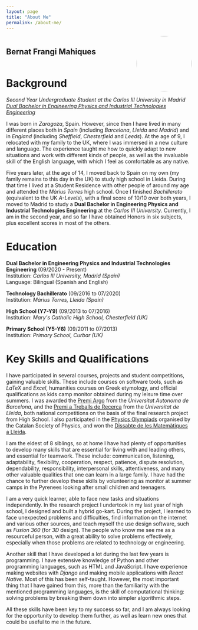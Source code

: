 ```yaml
---
layout: page
title: "About Me"
permalink: /about-me/ 
---
```

<div style="display:inline-block;">
<h2>
Bernat Frangi Mahiques
</h2>
</div>
<div style="display:inline-block;vertical-align:bottom; padding-left:30px; float: right">
<img src="https://i.stack.imgur.com/PJTuu.jpg" height="auto" width="150" style="border-radius:50%">
</div>



# Background
*Second Year Undergraduate Student at the Carlos III University in Madrid [Dual Bachelor in Engineering Physics and Industrial Technologies Engineering](https://www.uc3m.es/bachelor-degree/physics-industrial)*

I was born in *Zaragoza*, Spain. However, since then I have lived in many different places both in *Spain* (including *Barcelona*, *Lleida* and *Madrid*) and in *England* (including *Sheffield*, *Chesterfield* and *Leeds*). At the age of 9, I relocated with my family to the UK, where I was immersed in a new culture and language. The experience taught me how to quickly adapt to new situations and work with different kinds of people, as well as the invaluable skill of the English language, with which I feel as comfortable as any native.

Five years later, at the age of 14, I moved back to Spain on my own (my family remains to this day in the UK) to study high school in Lleida. During that time I lived at a Student Residence with other people of around my age and attended the *Màrius Torres* high school. Once I finished *Bachillerato* (equivalent to the UK *A-Levels*), with a final score of 10/10 over both years, I moved to Madrid to study a **Dual Bachelor in Engineering Physics and Industrial Technologies Engineering** at the *Carlos III University*. Currently, I am in the second year, and so far I have obtained Honors in six subjects, plus excellent scores in most of the others.

#  Education

**Dual Bachelor in Engineering Physics and Industrial Technologies Engineering** (09/2020 - Present)\
Institution: *Carlos III University, Madrid (Spain)*\
Language: Bilingual (Spanish and English)


**Technology Bachillerato** (09/2016 to 07/2020)\
Institution: *Màrius Torres, Lleida (Spain)*


**High School (Y7-Y9)** (09/2013 to 07/2016)\
Institution: *Mary's Catholic High School, Chesterfield (UK)*


**Primary School (Y5-Y6)** (09/2011 to 07/2013)\
Institution: *Primary School, Curbar (UK)*
 
 
# Key Skills and Qualifications
 
I have participated in several courses, projects and student competitions, gaining valuable skills. These include courses on software tools, such as *LaTeX* and *Excel*, humanities courses on Greek etymology, and official qualifications as kids camp monitor obtained during my leisure time over summers. I was awarded the [Premi Argo](https://www.uab.cat/web/programa-argo/programa-argo-estudiants/estudiants/convocatoria-1345719279744.html) from the *Universitat Autonoma de Barcelona*, and the [Premi a Treballs de Recerca](https://www.udl.cat/ca/serveis/seu/treballsrecerca/) from the *Universitat de Lleida*, both national competitions on the basis of the final research project from High School. I also participated in the [Physics Olympiads](https://blogs.iec.cat/scfis/category/oimpiada/) organised by the Catalan Society of Physics, and won the [Dissabte de les Matemàtiques a Lleida](http://www.eps.udl.cat/ca/agenda/Dissabte-de-les-Matematiques-a-Lleida).

I am the eldest of 8 siblings, so at home I have had plenty of opportunities to develop many skills that are essential for living with and leading others, and essential for teamwork. These include: communication, listening, adaptability, flexibility, cooperation, respect, patience, dispute resolution, dependability, responsibility, interpersonal skills, attentiveness, and many other valuable qualities that one can learn in a large family. I have had the chance to further develop these skills by volunteering as monitor at summer camps in the Pyrenees looking after small children and teenagers.

I am a very quick learner, able to face new tasks and situations independently. In the research project I undertook in my last year of high school, I designed and built a hybrid go-kart. During the project, I learned to face unexpected problems and difficulties, find information on the internet and various other sources, and teach myself the use design software, such as *Fusion 360* (for *3D* design). The people who know me see me as a resourceful person, with a great ability to solve problems effectively, especially when those problems are related to technology or engineering.

Another skill that I have developed a lot during the last few years is programming. I have extensive knowledge of Python and other programming languages, such as HTML and JavaScript. I have experience making websites with *Django* and making mobile applications with *React Native*. Most of this has been self-taught. However, the most important thing that I have gained from this, more than the familiarity with the mentioned programming languages, is the skill of computational thinking: solving problems by breaking them down into simpler algorithmic steps.

All these skills have been key to my success so far, and I am always looking for the opportunity to develop them further, as well as learn new ones that could be useful to me in the future.
